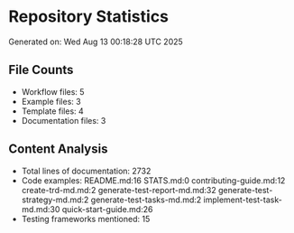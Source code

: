 # Repository Statistics

Generated on: Wed Aug 13 00:18:28 UTC 2025

## File Counts
- Workflow files: 5
- Example files: 3
- Template files: 4
- Documentation files: 3

## Content Analysis
- Total lines of documentation: 2732
- Code examples: README.md:16
STATS.md:0
contributing-guide.md:12
create-trd-md.md:2
generate-test-report-md.md:32
generate-test-strategy-md.md:2
generate-test-tasks-md.md:2
implement-test-task-md.md:30
quick-start-guide.md:26
- Testing frameworks mentioned: 15
